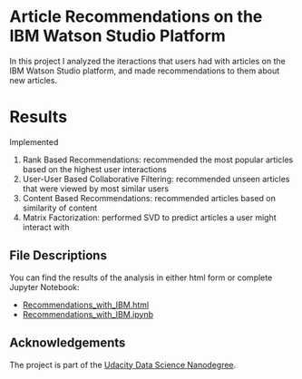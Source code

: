 # Article Recommendations on the IBM Watson Studio Platform

In this project I analyzed the iteractions that users had with articles on the IBM Watson Studio platform, and made recommendations to them about new articles. 

# Results
Implemented 

1. Rank Based Recommendations: recommended the most popular articles based on the highest user interactions
2. User-User Based Collaborative Filtering: recommended unseen articles that were viewed by most similar users 
3. Content Based Recommendations: recommended articles based on similarity of content 
4. Matrix Factorization: performed SVD to predict articles a user might interact with


## File Descriptions

You can find the results of the analysis in either html form or complete Jupyter Notebook:

* [Recommendations_with_IBM.html](https://github.com/k-bosko/recommendations_IBM/blob/master/Recommendations_with_IBM.html)
* [Recommendations_with_IBM.ipynb](https://github.com/k-bosko/recommendations_IBM/blob/master/Recommendations_with_IBM.ipynb)


## Acknowledgements
The project is part of the [Udacity Data Science Nanodegree](https://www.udacity.com/course/data-scientist-nanodegree--nd025). 
